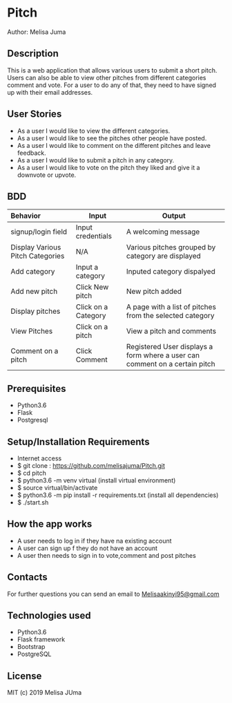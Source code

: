 # Pitch

Author: Melisa Juma

## Description

This is a web application that allows various users to submit a short pitch. Users can also be able to view other pitches from different categories comment and vote. For a user to do any of that, they need to have signed up with their email addresses.

## User Stories

* As a user I would like to view the different categories.
* As a user I would like to see the pitches other people have posted.
* As a user I would like to comment on the different pitches and leave feedback.
* As a user I would like to submit a pitch in any category.
* As a user I would like to vote on the pitch they liked and give it a downvote or upvote.

## BDD

| Behavior | Input | Output |
|:---------|-------|--------|
|signup/login field| Input credentials | A welcoming message |
| Display Various Pitch Categories | N/A | Various pitches grouped by category are displayed |
| Add category | Input a category | Inputed category dispalyed |
| Add new pitch | Click New pitch | New pitch added |
| Display pitches | Click on a Category | A page with a list of pitches from the selected category |
|  View Pitches | Click on a pitch | View a pitch and comments |
| Comment on a pitch | Click Comment | Registered User displays a form where a user can comment on a certain pitch |

##  Prerequisites
* Python3.6
* Flask
* Postgresql

## Setup/Installation Requirements
* Internet access
* $ git clone : https://github.com/melisajuma/Pitch.git
* $ cd pitch
* $ python3.6 -m venv virtual (install virtual environment)
* $ source virtual/bin/activate
* $ python3.6 -m pip install -r requirements.txt (install all dependencies)
* $ ./start.sh

## How the app works
* A user needs to log in if they have na existing account
* A user can sign up f they do not have an account
* A user then needs to sign in to vote,comment and post pitches


## Contacts
For further questions you can send an email to Melisaakinyi95@gmail.com

## Technologies used 

* Python3.6
* Flask framework
* Bootstrap
* PostgreSQL

## License

MIT (c) 2019 Melisa JUma
